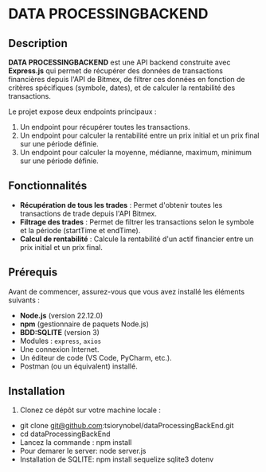 # DATA PROCESSINGBACKEND

## Description
**DATA PROCESSINGBACKEND** est une API backend construite avec **Express.js** qui permet de récupérer des données de transactions financières depuis l'API de Bitmex, de filtrer ces données en fonction de critères spécifiques (symbole, dates), et de calculer la rentabilité des transactions.

Le projet expose deux endpoints principaux :
1. Un endpoint pour récupérer toutes les transactions.
2. Un endpoint pour calculer la rentabilité entre un prix initial et un prix final sur une période définie.
3. Un endpoint pour calculer la moyenne, médianne, maximum, minimum sur une période définie.

## Fonctionnalités
- **Récupération de tous les trades** : Permet d'obtenir toutes les transactions de trade depuis l'API Bitmex.
- **Filtrage des trades** : Permet de filtrer les transactions selon le symbole et la période (startTime et endTime).
- **Calcul de rentabilité** : Calcule la rentabilité d'un actif financier entre un prix initial et un prix final.

## Prérequis
Avant de commencer, assurez-vous que vous avez installé les éléments suivants :
- **Node.js** (version 22.12.0)
- **npm** (gestionnaire de paquets Node.js)
- **BDD:SQLITE** (version 3)
- Modules : `express`, `axios`
- Une connexion Internet.
- Un éditeur de code (VS Code, PyCharm, etc.).
- Postman (ou un équivalent) installé.


## Installation
1. Clonez ce dépôt sur votre machine locale :
 -  git clone git@github.com:tsiorynobel/dataProcessingBackEnd.git  
 -  cd dataProcessingBackEnd
 -  Lancez la commande : npm install
 -  Pour demarer le server: node server.js
 -  Installation de SQLITE: npm install sequelize sqlite3 dotenv


